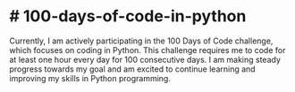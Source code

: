 <!DOCTYPE html>
<html>
<head>
    <title># 100-days-of-code-in-python</title>
</head>
<body>
    <h1># 100-days-of-code-in-python</h1>
    <p>Currently, I am actively participating in the 100 Days of Code challenge, which focuses on coding in Python. This challenge requires me to code for at least one hour every day for 100 consecutive days. I am making steady progress towards my goal and am excited to continue learning and improving my skills in Python programming.</p>
</body>
</html>

